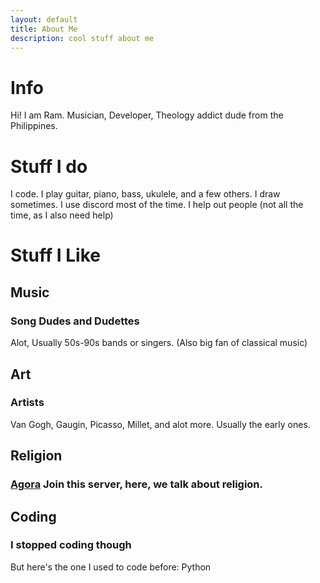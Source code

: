 ```yaml
---
layout: default
title: About Me
description: cool stuff about me
---
```


# Info
Hi! I am Ram.
Musician, Developer, Theology addict dude from the Philippines.

# Stuff I do
I code.
I play guitar, piano, bass, ukulele, and a few others.
I draw sometimes.
I use discord most of the time.
I help out people (not all the time, as I also need help)

# Stuff I Like
## Music
### Song Dudes and Dudettes

Alot, Usually 50s-90s bands or singers.
(Also big fan of classical music)

## Art
### Artists
Van Gogh, Gaugin, Picasso, Millet, and alot more. Usually the early ones.

## Religion
### [Agora](https://discord.gg/vpquegxZJQ) Join this server, here, we talk about religion.

## Coding
### I stopped coding though
But here's the one I used to code before: Python

